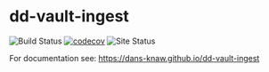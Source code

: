 dd-vault-ingest
===========
![Build Status](https://github.com/DANS-KNAW/dd-vault-ingest/actions/workflows/build.yml/badge.svg)
[![codecov](https://codecov.io/gh/DANS-KNAW/dd-vault-ingest/branch/master/graph/badge.svg)](https://codecov.io/gh/DANS-KNAW/dd-vault-ingest)
![Site Status](https://github.com/DANS-KNAW/dd-vault-ingest/actions/workflows/docs.yml/badge.svg)

For documentation see: https://dans-knaw.github.io/dd-vault-ingest

